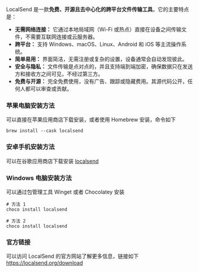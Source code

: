 LocalSend 是一款**免费、开源且去中心化的跨平台文件传输工具**。它的主要特点是：

- **无需网络连接：** 它通过本地局域网（Wi-Fi 或热点）直接在设备之间传输文件，不需要互联网连接或云服务器。
- **跨平台：** 支持 Windows、macOS、Linux、Android 和 iOS 等主流操作系统。
- **简单易用：** 界面简洁，无需注册或复杂的设置，设备通常会自动发现彼此。
- **安全与隐私：** 文件传输是点对点的，并且支持端到端加密，确保数据只在发送方和接收方之间可见，不经过第三方。
- **免费与开源：** 完全免费使用，没有广告、跟踪或隐藏费用。其源代码公开，任何人都可以审查或贡献。

### 苹果电脑安装方法

可以直接在苹果应用商店下载安装，或者使用 Homebrew 安装，命令如下

```shell
brew install --cask localsend
```

### 安卓手机安装方法

可以在谷歌应用商店下载安装 [localsend](https://play.google.com/store/apps/details?id=org.localsend.localsend_app)

### Windows 电脑安装方法

可以通过包管理工具 Winget 或者 Chocolatey 安装

```shell
# 方法 1
choco install localsend

# 方法 2
choco install localsend
```

### 官方链接

可以访问 LocalSend 的官方网站了解更多信息，链接如下  
https://localsend.org/download
